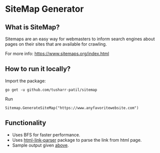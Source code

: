 # SiteMap Generator

## What is SiteMap?
Sitemaps are an easy way for webmasters to inform search engines about pages on their sites that are available for crawling. 

For more info: https://www.sitemaps.org/index.html

## How to run it locally?

Import the package:

```
go get -u github.com/tusharr-patil/sitemap
```
Run 

```
Sitemap.GenerateSiteMap("https://www.anyfavoritewebsite.com")
```

## Functionality

- Uses BFS for faster performance.
- Uses [html-link-parser](github.com/tusharr-patil/html-link-parser) package to parse the link from html page.
- Sample output given [above](https://github.com/tusharr-patil/sitemap/blob/main/sitemap_result.xml).
